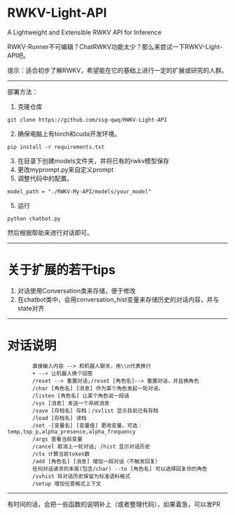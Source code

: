 # RWKV-Light-API
A Lightweight and Extensible RWKV API for Inference

RWKV-Runner不可编辑？ChatRWKV功能太少？那么来尝试一下RWKV-Light-API吧。

提示：适合初步了解RWKV，希望能在它的基础上进行一定的扩展或研究的人群。

---
部署方法：
1. 克隆仓库
```
git clone https://github.com/ssg-qwq/RWKV-Light-API
```
2. 确保电脑上有torch和cuda开发环境。
```
pip install -r requirements.txt
```
3. 在目录下创建models文件夹，并将已有的rwkv模型保存
4. 更改myprompt.py来自定义prompt
5. 调整代码中的配置。
```
model_path = "./RWKV-My-API/models/your_model"
```
5. 运行
```
python chatbot.py
```
然后根据帮助来进行对话即可。

---
# 关于扩展的若干tips
1. 对话使用Conversation类来存储，便于修改
2. 在chatbot类中，会用conversation_hist变量来存储历史的对话内容，并与state对齐

---
# 对话说明
```
        直接输入内容 --> 和机器人聊天，用\\n代表换行
        + --> 让机器人换个回答
        /reset --> 重置对话;/reset [角色名]--> 重置对话，并且换角色
        /char [角色名] [消息] 作为某个角色发起一轮对话。
        /listen [角色名] 让某个角色说一段话
        /sys [消息] 发送一个系统消息
        /save [存档名] 存档；/svlist 显示目前已有存档
        /load [存档名] 读档
        /set -[变量名] [变量值] 更改变量，可选：temp,top_p,alpha_presence,alpha_frequency
        /args 查看当前变量
        /cancel 取消上一轮对话; /hist 显示对话历史
        /ctx 计算当前token数
        /add [角色名] [消息] 增加一段对话（不触发回复）
        任何对话请求的末尾(包含/char) --to [角色名] 可以选择回复你的角色
        /svhist 将对话历史保留为标准语料格式
        /setup 增加任意格式上下文
```
---
有时间的话，会把一些函数的说明补上（或者整理代码），如果着急，可以发PR
